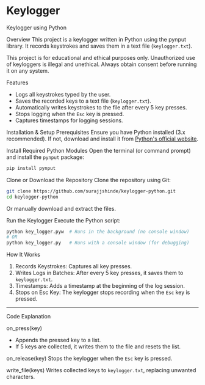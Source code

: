 # Keylogger
Keylogger using Python

Overview
This project is a keylogger written in Python using the pynput library. It records keystrokes and saves them in a text file (`keylogger.txt`).

This project is for educational and ethical purposes only. Unauthorized use of keyloggers is illegal and unethical. Always obtain consent before running it on any system.


Features
- Logs all keystrokes typed by the user.
- Saves the recorded keys to a text file (`keylogger.txt`).
- Automatically writes keystrokes to the file after every 5 key presses.
- Stops logging when the `Esc` key is pressed.
- Captures timestamps for logging sessions.

Installation & Setup
Prerequisites
Ensure you have Python installed (3.x recommended). If not, download and install it from [Python's official website](https://www.python.org/downloads/).

Install Required Python Modules
Open the terminal (or command prompt) and install the `pynput` package:

```bash
pip install pynput
```

Clone or Download the Repository
Clone the repository using Git:

```bash
git clone https://github.com/surajjshinde/keylogger-python.git
cd keylogger-python
```

Or manually download and extract the files.

Run the Keylogger
Execute the Python script:

```bash
python key_logger.pyw  # Runs in the background (no console window)
# OR
python key_logger.py   # Runs with a console window (for debugging)
```

How It Works
1. Records Keystrokes: Captures all key presses.
2. Writes Logs in Batches: After every 5 key presses, it saves them to `keylogger.txt`.
3. Timestamps: Adds a timestamp at the beginning of the log session.
4. Stops on Esc Key: The keylogger stops recording when the `Esc` key is pressed.

---

Code Explanation

on_press(key)
- Appends the pressed key to a list.
- If 5 keys are collected, it writes them to the file and resets the list.

on_release(key)
Stops the keylogger when the `Esc` key is pressed.

write_file(keys)
Writes collected keys to `keylogger.txt`, replacing unwanted characters.









